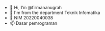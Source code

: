 - 👋 Hi, I’m @firmananugrah
- 👀 I'm from the department Teknik Infomatika 
- 🌱 NIM 20220040038
- 📫 Dasar pemrograman 

<!---
firmananugrah/firmananugrah is a ✨ special ✨ repository because its `README.md` (this file) appears on your GitHub profile.
You can click the Preview link to take a look at your changes.
--->
